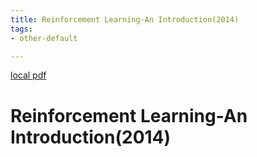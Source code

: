 ```yaml
---
title: Reinforcement Learning-An Introduction(2014)
tags:
- other-default

---
```


[local pdf](../../../pdfs/2014-Reinforcement%20Learning-An%20Introduction.pdf)

# Reinforcement Learning-An Introduction(2014)
